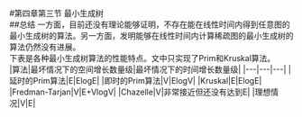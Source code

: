 #第四章第三节 最小生成树  
##总结
一方面，目前还没有理论能够证明，不存在能在线性时间内得到任意图的最小生成树的算法。另一方面，发明能够在线性时间内计算稀疏图的最小生成树的算法仍然没有进展。  
下表是各种最小生成树算法的性能特点。文中只实现了Prim和Kruskal算法。  
|算法|最坏情况下的空间增长数量级|最坏情况下的时间增长数量级|
|---|---|---|
|延时的Prim算法|E|ElogE|
|即时的Prim算法|V|ElogV|
|Kruskal|E|ElogE|
|Fredman-Tarjan|V|E+VlogV|
|Chazelle|V|非常接近但还没有达到E|
|理想情况|V|E|